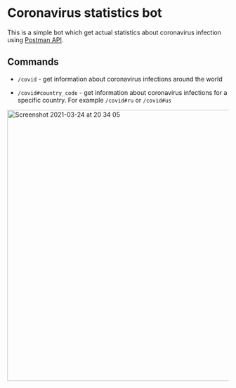 # Coronavirus statistics bot

This is a simple bot which get actual statistics about coronavirus infection using [Postman API]("https://api.covid19api.com/summary").

## Commands

- `/covid` - get information about coronavirus infections around the world

- `/covid#country_code` - get information about coronavirus infections for a specific country. For example `/covid#ru` or 
`/covid#us`

<img width="617" alt="Screenshot 2021-03-24 at 20 34 05" src="https://user-images.githubusercontent.com/10999015/112358024-ff605b80-8ce0-11eb-953e-cb5647f8cd95.png">

